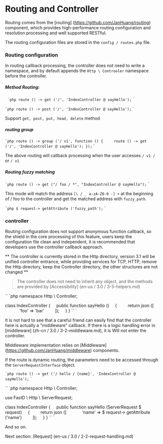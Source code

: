 # Routing and Controller

Routing comes from the [routing] (https://github.com/JanHuang/routing) component, which provides high-performance routing configuration and resolution processing and well supported RESTful.

The routing configuration files are stored in the `config / routes.php` file.

### Routing configuration

In routing callback processing, the controller does not need to write a namespace, and by default appends the `Http \ Controoler` namespace before the controller.

##### Method Routing:
 
`` `php
route () -> get ('/', 'IndexController @ sayHello');
`` `

`` `php
route () -> post ('/', 'IndexController @ sayHello');
`` `

Support `get, post, put, head, delete` method

##### routing group

`` `php
route () -> group ('/ v1', function () {
    route () -> get ('/', 'IndexController @ sayHello');
});
`` `

The above routing will callback processing when the user accesses `/ v1 /` or `/ v1`

##### Routing fuzzy matching

`` `php
route () -> get ("/ foo / *", "IndexController @ sayHello");
`` `

This mode will match the address `[\ / _ a-zA-Z0-9 -] +` at the beginning of / foo to the controller and get the matched address with `fuzzy_path`.

`` `php
$ request-> getAttribute ('fuzzy_path');
`` `

### controller

Routing configuration does not support anonymous function callback, so the shield in the core processing of this feature, users keep the configuration file clean and independent, it is recommended that developers use the controller callback approach.

** The controller is currently stored in the Http directory, version 3.1 will be unified controller entrance, while providing services for TCP, HTTP, remove the Http directory, keep the Controller directory, the other structures are not changed **

> The controller does not need to inherit any object, and the methods are provided by [Accessibility] (en-us / 3.0 / 3-5-helpers.md)

`` `php
namespace Http \ Controller;


class IndexController
{
    public function sayHello ()
    {
        return json ([
            'foo' => 'bar'
        ]);
    }
}
`` `

It is not hard to see that a careful friend can easily find that the controller here is actually a "middleware" callback. If there is a logic handling error in [middleware] (zh-cn / 3.0 / 3-2-middleware.md), it is Will not enter the controller.

Middleware implementation relies on [Middleware] (https://github.com/JanHuang/middleware) components.

If the route is dynamic routing, the parameters need to be accessed through the `ServerRequestInterface` object.

`` `php
route () -> get ('/ hello / {name}', 'IndexController @ sayHello');
`` `

`` `php
namespace Http \ Controller;


use FastD \ Http \ ServerRequest;

class IndexController
{
    public function sayHello (ServerRequest $ request)
    {
        return json ([
            'name' => $ request-> getAttribute ('name')
        ]);
    }
}
`` `

And so on.

Next section: [Request] (en-us / 3.0 / 2-2-request-handling.md)
